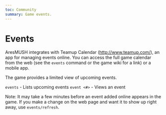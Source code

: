 ```yaml
---
toc: Community
summary: Game events.
---
```

# Events

AresMUSH integrates with Teamup Calendar (http://www.teamup.com/), an app for managing events online.  You can access the full game calendar from the web (see the `events` command or the game wiki for a link) or a mobile app. 

The game provides a limited view of upcoming events. 

`events`  - Lists upcoming events
`event <#>` - Views an event

Note: It may take a few minutes before an event added online appears in the game.  If you make a change on the web page and want it to show up right away, use `events/refresh`.